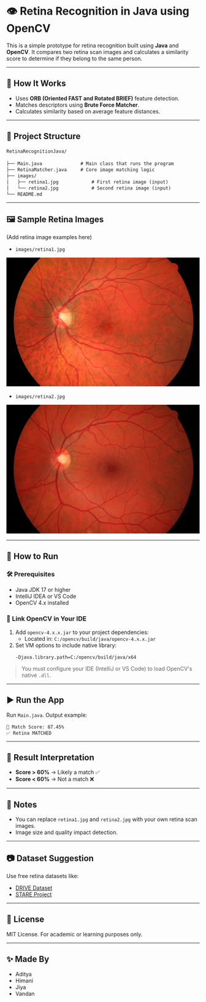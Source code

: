 # 👁️ Retina Recognition in Java using OpenCV

This is a simple prototype for retina recognition built using **Java** and **OpenCV**. It compares two retina scan images and calculates a similarity score to determine if they belong to the same person.

---

## 🧠 How It Works

- Uses **ORB (Oriented FAST and Rotated BRIEF)** feature detection.
- Matches descriptors using **Brute Force Matcher**.
- Calculates similarity based on average feature distances.

---

## 📁 Project Structure

```
RetinaRecognitionJava/

├── Main.java              # Main class that runs the program
├── RetinaMatcher.java     # Core image matching logic
├── images/
│   ├── retina1.jpg            # First retina image (input)
│   └── retina2.jpg            # Second retina image (input)
└── README.md
```

---

## 🖼️ Sample Retina Images

(Add retina image examples here)

- `images/retina1.jpg`

![retina1](images/retina1.jpg)

- `images/retina2.jpg`

![retina2](images/retina2.jpg)

---

## 🚀 How to Run

### 🛠 Prerequisites
- Java JDK 17 or higher
- IntelliJ IDEA or VS Code
- OpenCV 4.x installed

### 🔗 Link OpenCV in Your IDE
1. Add `opencv-4.x.x.jar` to your project dependencies:
   - Located in: `C:/opencv/build/java/opencv-4.x.x.jar`
2. Set VM options to include native library:
   ```
   -Djava.library.path=C:/opencv/build/java/x64
   ```

> You must configure your IDE (IntelliJ or VS Code) to load OpenCV's native `.dll`.

---

## ▶️ Run the App

Run `Main.java`. Output example:

```
🧠 Match Score: 87.45%
✅ Retina MATCHED
```

---

## 💬 Result Interpretation

- **Score > 60%** → Likely a match ✅
- **Score < 60%** → Not a match ❌

---

## 📌 Notes

- You can replace `retina1.jpg` and `retina2.jpg` with your own retina scan images.
- Image size and quality impact detection.

---

## 📷 Dataset Suggestion

Use free retina datasets like:
- [DRIVE Dataset](https://drive.grand-challenge.org/)
- [STARE Project](https://cecas.clemson.edu/~ahoover/stare/)

---

## 📃 License

MIT License. For academic or learning purposes only.

---

## ✨ Made By

- Aditya  
- Himani  
- Jiya  
- Vandan

